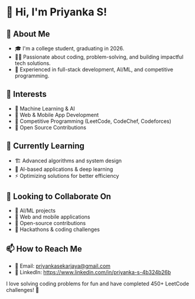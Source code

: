 # 👋 Hi, I'm Priyanka S!  

## 🚀 About Me  
- 🎓 I'm a college student, graduating in 2026.  
- 👨‍💻 Passionate about coding, problem-solving, and building impactful tech solutions.  
- 🌟 Experienced in full-stack development, AI/ML, and competitive programming.  

## 👀 Interests  
- 🔹 Machine Learning & AI  
- 🔹 Web & Mobile App Development  
- 🔹 Competitive Programming (LeetCode, CodeChef, Codeforces)  
- 🔹 Open Source Contributions  

## 🌱 Currently Learning  
- 🏗 Advanced algorithms and system design  
- 🤖 AI-based applications & deep learning  
- ⚡ Optimizing solutions for better efficiency  

## 💞️ Looking to Collaborate On  
- 🔹 AI/ML projects  
- 🔹 Web and mobile applications  
- 🔹 Open-source contributions  
- 🔹 Hackathons & coding challenges  

## 📫 How to Reach Me  
- 📩 Email: priyankasekarjaya@gmail.com  
- 🔗 LinkedIn: https://www.linkedin.com/in/priyanka-s-4b324b26b      
  
I love solving coding problems for fun and have completed 450+ LeetCode challenges! 🚀  

